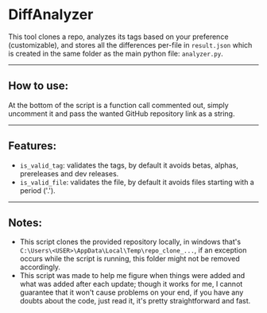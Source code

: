 # DiffAnalyzer
This tool clones a repo, analyzes its tags based on your preference (customizable), and stores all the differences per-file in `result.json` which is created in the same folder as the main python file: `analyzer.py`.

---
## How to use:
At the bottom of the script is a function call commented out, simply uncomment it and pass the wanted GitHub repository link as a string.

---
## Features:
- `is_valid_tag`: validates the tags, by default it avoids betas, alphas, prereleases and dev releases.
- `is_valid_file`: validates the file, by default it avoids files starting with a period ('.').
---
## Notes:
- This script clones the provided repository locally, in windows that's `C:\Users\<USER>\AppData\Local\Temp\repo_clone_...`, if an exception occurs while the script is running, this folder might not be removed accordingly.
- This script was made to help me figure when things were added and what was added after each update; though it works for me, I cannot guarantee that it won't cause problems on your end, if you have any doubts about the code, just read it, it's pretty straightforward and fast.